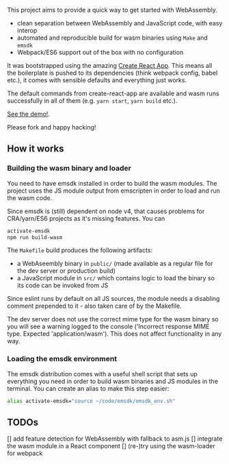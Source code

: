 This project aims to provide a quick way to get started with WebAssembly.

* clean separation between WebAssembly and JavaScript code, with easy interop
* automated and reproducible build for wasm binaries using `Make` and `emsdk`
* Webpack/ES6 support out of the box with no configuration

It was bootstrapped using the amazing [Create React App](https://github.com/facebookincubator/create-react-app). This means all the boilerplate is pushed to its dependencies (think webpack config, babel etc.), it comes with sensible defaults and everything just works.

The default commands from create-react-app are available and wasm runs successfully in all of them (e.g. `yarn start`, `yarn build` etc.).

[See the demo!](https://cimi.github.io/wasm-quickstart).

Please fork and happy hacking!

## How it works

### Building the wasm binary and loader

You need to have emsdk installed in order to build the wasm modules. The project uses the JS module output from emscripten in order to load and run the wasm code.

Since emsdk is (still) dependent on node v4, that causes problems for CRA/yarn/ES6 projects as it's missing features. You can 

```bash
activate-emsdk
npm run build-wasm
```

The `Makefile` build produces the following artifacts:

* a WebAseembly binary in `public/` (made available as a regular file for the dev server or production build)
* a JavaScript module in `src/` which contains logic to load the binary so its code can be invoked from JS

Since eslint runs by default on all JS sources, the module needs a disabling comment prepended to it - also taken care of by the Makefile.

The dev server does not use the correct mime type for the wasm binary so you will see a warning logged to the console ('Incorrect response MIME type. Expected 'application/wasm'). This does not affect functionality in any way.

### Loading the emsdk environment

The emsdk distribution comes with a useful shell script that sets up everything you need in order to build wasm binaries and JS modules in the terminal. You can create an alias to make this step easier:

```bash
alias activate-emsdk="source ~/code/emsdk/emsdk_env.sh"
```

## TODOs

[] add feature detection for WebAssembly with fallback to asm.js
[] integrate the wasm module in a React component
[] (re-)try using the wasm-loader for webpack

